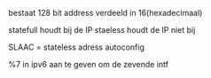 bestaat 128 bit address 
verdeeld in 16(hexadecimaal)


statefull houdt bij de IP
staeless houdt de IP niet bij

SLAAC = stateless  adress autoconfig

%7 in ipv6 aan te geven om de zevende intf